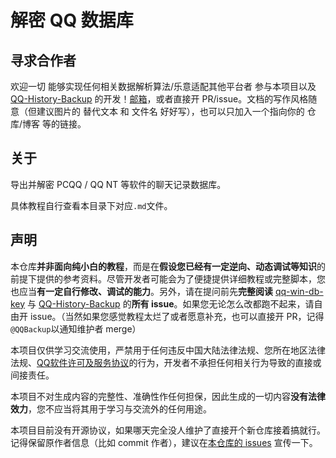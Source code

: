 # 解密 QQ 数据库

## 寻求合作者

欢迎一切 能够实现任何相关数据解析算法/乐意适配其他平台者 参与本项目以及 [QQ-History-Backup](https://github.com/QQBackup/QQ-History-Backup/tree/dev) 的开发！[邮箱](mailto:ly-niko@qq.com)，或者直接开 PR/issue。文档的写作风格随意（但建议图片的 替代文本 和 文件名 好好写），也可以只加入一个指向你的 仓库/博客 等的链接。

## 关于

导出并解密 PCQQ / QQ NT 等软件的聊天记录数据库。

具体教程自行查看本目录下对应`.md`文件。

## 声明

本仓库**并非面向纯小白的教程**，而是在**假设您已经有一定逆向、动态调试等知识**的前提下提供的参考资料。尽管开发者可能会为了便捷提供详细教程或完整脚本，您也应当**有一定自行修改、调试的能力**。另外，请在提问前先**完整阅读** [qq-win-db-key](https://github.com/QQBackup/qq-win-db-key/issues) 与 [QQ-History-Backup](https://github.com/QQBackup/QQ-History-Backup/issues) 的**所有 issue**。如果您无论怎么改都跑不起来，请自由开 issue。（当然如果您感觉教程太烂了或者愿意补充，也可以直接开 PR，记得`@QQBackup`以通知维护者 merge）

本项目仅供学习交流使用，严禁用于任何违反中国大陆法律法规、您所在地区法律法规、[QQ软件许可及服务协议](https://rule.tencent.com/rule/preview/46a15f24-e42c-4cb6-a308-2347139b1201)的行为，开发者不承担任何相关行为导致的直接或间接责任。

本项目不对生成内容的完整性、准确性作任何担保，因此生成的一切内容**没有法律效力**，您不应当将其用于学习与交流外的任何用途。

本项目目前没有开源协议，如果哪天完全没人维护了直接开个新仓库接着搞就行。记得保留原作者信息（比如 commit 作者），建议在[本仓库的 issues](https://github.com/QQBackup/qq-win-db-key/issues) 宣传一下。

